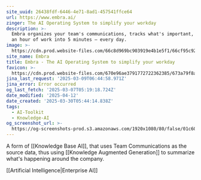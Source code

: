 ```yaml
---
site_uuid: 26438fdf-6446-4e71-8ad1-457541ffce64
url: https://www.embra.ai/
zinger: The AI Operating System to simplify your workday
description: >-
  Embra organizes your team's communications, tracks what's important, and turns
  an hour of work into 5 minutes — every day.
image: >-
  https://cdn.prod.website-files.com/66c8d969bc903919e4b1e5f1/66cf95c92587001d68617c03_OG_card_white.png
site_name: Embra
title: Embra - The AI Operating System to simplify your workday
favicon: >-
  https://cdn.prod.website-files.com/670e96ae3791772722362385/673a79f8a5fe7ade4cb5ad0b_66ccca267ae2edaa3d402a5c_favicon.png
jina_last_request: '2025-03-09T06:44:58.971Z'
jina_error: Error occurred
og_last_fetch: '2025-03-07T05:19:18.724Z'
date_modified: '2025-04-12'
date_created: '2025-03-30T05:44:14.838Z'
tags:
  - AI-Toolkit
  - Knowledge-AI
og_screenshot_url: >-
  https://og-screenshots-prod.s3.amazonaws.com/1920x1080/80/false/01c60da6b88b6488c29e22c565888488ee39a66a9d7c9244fa418259c1987ec1.jpeg
---
```





























A form of [[Knowledge Base AI]], that uses Team Communications as the source data, thus using [[Knowledge Augmented Generation]] to summarize what's happening around the company.



[[Artificial Intelligence|Enterprise AI]]
